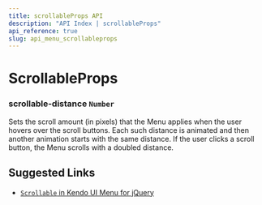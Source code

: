 ```yaml
---
title: scrollableProps API
description: "API Index | scrollableProps"
api_reference: true
slug: api_menu_scrollableprops
---
```


# ScrollableProps

### scrollable-distance `Number`

Sets the scroll amount (in pixels) that the Menu applies when the user hovers over the scroll buttons. Each such distance is animated and then another animation starts with the same distance. If the user clicks a scroll button, the Menu scrolls with a doubled distance.

## Suggested Links

* [`Scrollable` in Kendo UI Menu for jQuery](https://docs.telerik.com/kendo-ui/api/javascript/ui/menu/configuration/scrollable)
